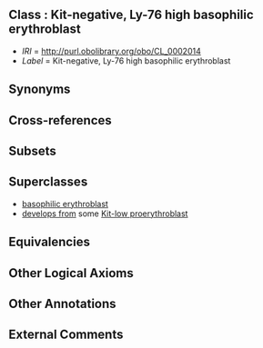 
## Class : Kit-negative, Ly-76 high basophilic erythroblast

 * *IRI* = http://purl.obolibrary.org/obo/CL_0002014
 * *Label* = Kit-negative, Ly-76 high basophilic erythroblast

## Synonyms


## Cross-references


## Subsets


## Superclasses

 * [basophilic erythroblast](../../CL/49/CL_0000549.md)
 * [develops from](../../RO/02/RO_0002202.md) some [Kit-low proerythroblast](../../CL/12/CL_0002012.md)

## Equivalencies


## Other Logical Axioms


## Other Annotations


## External Comments

